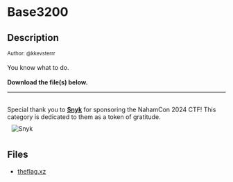 # Base3200

## Description

<small>Author: @kkevsterrr</small><br><br>You know what to do. <br><br> <b>Download the file(s) below.</b> <br> <hr> <br> Special thank you to <b><a href="https://snyk.io/">Snyk</a></b> for sponsoring the NahamCon 2024 CTF! This category is dedicated to them as a token of gratitude. <br> <img style="max-width: 17%; padding: 10px;" src="/files/6095ee10e19f506804590144f5fee381/snyk-whitelogo.png" alt="Snyk">


## Files

* [theflag.xz](files/theflag.xz)

